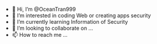 - 👋 Hi, I’m @OceanTran999
- 👀 I’m interested in coding Web or creating apps security
- 🌱 I’m currently learning Information of Security
- 💞️ I’m looking to collaborate on ...
- 📫 How to reach me ...

<!---
OceanTran999/OceanTran999 is a ✨ special ✨ repository because its `README.md` (this file) appears on your GitHub profile.
You can click the Preview link to take a look at your changes.
--->
